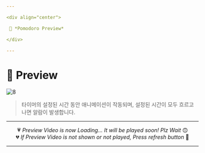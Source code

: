 ```yaml
---

<div align="center">

 💛 *Pomodoro Preview*

</div>

---
```


# 📱 Preview
![8](https://user-images.githubusercontent.com/68846212/186573993-63cf2f5b-4408-4cdb-bff8-43f95b61e447.gif)
> 타이머의 설정된 시간 동안 애니메이션이 작동되며, 설정된 시간이 모두 흐르고 나면 알람이 발생합니다.  

---

<div align="center">

💗 *Preview Video is now Loading... It will be played soon! Plz Wait* 🙃  
💔 *If Preview Video is not shown or not played, Press refresh button* 🫥

</div>

---